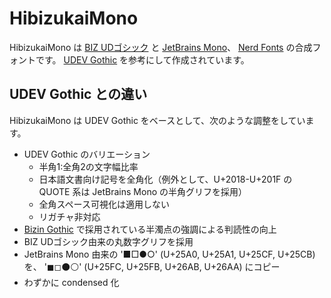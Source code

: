 # HibizukaiMono

HibizukaiMono は [BIZ UDゴシック](https://github.com/googlefonts/morisawa-biz-ud-gothic) と
[JetBrains Mono](https://github.com/JetBrains/JetBrainsMono)、
[Nerd Fonts](https://github.com/ryanoasis/nerd-fonts) の合成フォントです。
[UDEV Gothic](https://github.com/yuru7/udev-gothic) を参考にして作成されています。

## UDEV Gothic との違い

HibizukaiMono は UDEV Gothic をベースとして、次のような調整をしています。

- UDEV Gothic のバリエーション
    - 半角1:全角2の文字幅比率
    - 日本語文書向け記号を全角化（例外として、U+2018-U+201F の QUOTE 系は JetBrains Mono の半角グリフを採用）
    - 全角スペース可視化は適用しない
    - リガチャ非対応
- [Bizin Gothic](https://github.com/yuru7/bizin-gothic) で採用されている半濁点の強調による判読性の向上
- BIZ UDゴシック由来の丸数字グリフを採用
- JetBrains Mono 由来の '■□●○' (U+25A0, U+25A1, U+25CF, U+25CB) を、
  '◼◻⚫⚪' (U+25FC, U+25FB, U+26AB, U+26AA) にコピー
- わずかに condensed 化
